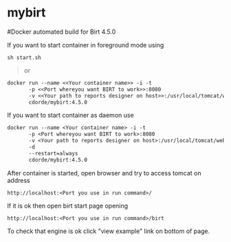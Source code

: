 # mybirt
#Docker automated build for Birt 4.5.0

If you want to start container in foreground mode using 

```
sh start.sh 
```

>or

```dockerfile
docker run --name <<Your container name>> -i -t 
       -p <<Port whereyou want BIRT to work>>:8080 
       -v <<Your path to reports designer on host>>:/usr/local/tomcat/webapps/birt/reports 
       cdorde/mybirt:4.5.0
```

If you want to start container as daemon use

```dockerfile
docker run --name <Your container name> -i -t 
       -p <Port whereyou want BIRT to work>:8080 
       -v <Your path to reports designer on host>:/usr/local/tomcat/webapps/birt/reports 
       -d 
       --restart=always
       cdorde/mybirt:4.5.0
```

After container is started, open browser and try to access tomcat on address

```
http://localhost:<Port you use in run command>/
```
If it is ok then open birt start page opening

```
http://localhost:<Port you use in run command>/birt
```

To check that engine is ok click "view example" link on bottom of page.
